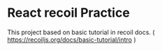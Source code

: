 # React recoil Practice

This project based on basic tutorial in recoil docs. ( https://recoiljs.org/docs/basic-tutorial/intro )
